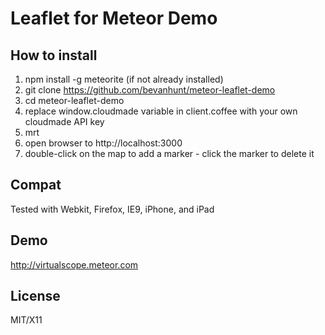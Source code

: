 # Leaflet for Meteor Demo

## How to install 
1. npm install -g meteorite (if not already installed)
2. git clone https://github.com/bevanhunt/meteor-leaflet-demo
3. cd meteor-leaflet-demo
4. replace window.cloudmade variable in client.coffee with your own cloudmade API key
5. mrt
6. open browser to http://localhost:3000
7. double-click on the map to add a marker - click the marker to delete it

## Compat
Tested with Webkit, Firefox, IE9, iPhone, and iPad

## Demo
http://virtualscope.meteor.com

## License
MIT/X11
